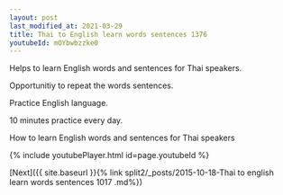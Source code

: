```yaml
---
layout: post
last_modified_at: 2021-03-29
title: Thai to English learn words sentences 1376 
youtubeId: mOYbwbzzke0
---
```

 
 
Helps to learn English words and sentences for Thai speakers.

Opportunitiy to repeat the words sentences. 

Practice English language. 
 
10 minutes practice every day. 
 
How to learn English words and sentences for Thai speakers 
 
{% include youtubePlayer.html id=page.youtubeId %}
 
 
[Next]({{ site.baseurl }}{% link  split2/_posts/2015-10-18-Thai to english learn words sentences 1017 .md%})
 
